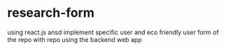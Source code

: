 # research-form
using react.js ansd implement specific user and eco friendly user form of the repo with repo using the backend web app
